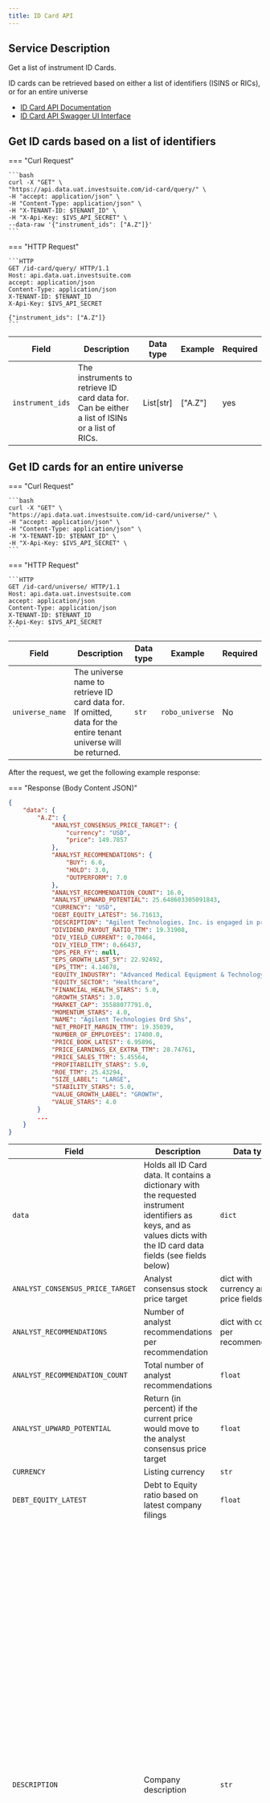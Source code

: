 ```yaml
---
title: ID Card API
---
```


## Service Description

Get a list of instrument ID Cards.

ID cards can be retrieved based on either a list of identifiers (ISINS or RICs), or for an entire universe

- [ID Card API Documentation](https://api.data.uat.investsuite.com/redoc#tag/ID-Card)
- [ID Card API Swagger UI Interface](https://api.data.uat.investsuite.com/docs#/ID%20Card/)

## Get ID cards based on a list of identifiers

=== "Curl Request"

    ```bash
    curl -X "GET" \
    "https://api.data.uat.investsuite.com/id-card/query/" \
    -H "accept: application/json" \
    -H "Content-Type: application/json" \
    -H "X-TENANT-ID: $TENANT_ID" \
    -H "X-Api-Key: $IVS_API_SECRET" \
    --data-raw '{"instrument_ids": ["A.Z"]}'
    ```

=== "HTTP Request"

    ```HTTP
    GET /id-card/query/ HTTP/1.1
    Host: api.data.uat.investsuite.com
    accept: application/json
    Content-Type: application/json
    X-TENANT-ID: $TENANT_ID
    X-Api-Key: $IVS_API_SECRET

    {"instrument_ids": ["A.Z"]}
    ```

Field | Description | Data type | Example | Required
----- | ----------- | --------- | ------- | --------
`instrument_ids` | The instruments to retrieve ID card data for. Can be either a list of ISINs or a list of RICs. | List[str] | ["A.Z"] | yes

## Get ID cards for an entire universe

=== "Curl Request"

    ```bash
    curl -X "GET" \
    "https://api.data.uat.investsuite.com/id-card/universe/" \
    -H "accept: application/json" \
    -H "Content-Type: application/json" \
    -H "X-TENANT-ID: $TENANT_ID" \
    -H "X-Api-Key: $IVS_API_SECRET" \
    ```

=== "HTTP Request"

    ```HTTP
    GET /id-card/universe/ HTTP/1.1
    Host: api.data.uat.investsuite.com
    accept: application/json
    Content-Type: application/json
    X-TENANT-ID: $TENANT_ID
    X-Api-Key: $IVS_API_SECRET
    ```

Field | Description | Data type | Example | Required
----- | ----------- | --------- | ------- | --------
`universe_name` | The universe name to retrieve ID card data for. If omitted, data for the entire tenant universe will be returned. | `str` | `robo_universe` | No


After the request, we get the following example response:

=== "Response (Body Content JSON)"
```JSON
{
    "data": {
        "A.Z": {
            "ANALYST_CONSENSUS_PRICE_TARGET": {
                "currency": "USD",
                "price": 149.7857
            },
            "ANALYST_RECOMMENDATIONS": {
                "BUY": 6.0,
                "HOLD": 3.0,
                "OUTPERFORM": 7.0
            },
            "ANALYST_RECOMMENDATION_COUNT": 16.0,
            "ANALYST_UPWARD_POTENTIAL": 25.648603305091843,
            "CURRENCY": "USD",
            "DEBT_EQUITY_LATEST": 56.71613,
            "DESCRIPTION": "Agilent Technologies, Inc. is engaged in providing application-focused solutions that include instruments, software, services and consumables for the entire laboratory workflow. The Company operates in the life sciences, diagnostics and applied chemical markets. Its life sciences and applied markets business provides application-focused solutions that include instruments and software that enable customers to identify, quantify and analyze the physical and biological properties of substances and products. Its diagnostics and genomics business includes the genomics, nucleic acid contract manufacturing and research and development, pathology, companion diagnostics, reagent partnership and biomolecular analysis businesses. Its Agilent CrossLab business spans the entire lab with its range of services portfolio, which is designed to improve customer outcomes. Its product categories include liquid chromatography (LC) systems and components, atomic absorption (AA) instruments and others.",
            "DIVIDEND_PAYOUT_RATIO_TTM": 19.31908,
            "DIV_YIELD_CURRENT": 0.70464,
            "DIV_YIELD_TTM": 0.66437,
            "DPS_PER_FY": null,
            "EPS_GROWTH_LAST_5Y": 22.92492,
            "EPS_TTM": 4.14678,
            "EQUITY_INDUSTRY": "Advanced Medical Equipment & Technology",
            "EQUITY_SECTOR": "Healthcare",
            "FINANCIAL_HEALTH_STARS": 5.0,
            "GROWTH_STARS": 3.0,
            "MARKET_CAP": 35588077791.0,
            "MOMENTUM_STARS": 4.0,
            "NAME": "Agilent Technologies Ord Shs",
            "NET_PROFIT_MARGIN_TTM": 19.35039,
            "NUMBER_OF_EMPLOYEES": 17400.0,
            "PRICE_BOOK_LATEST": 6.95896,
            "PRICE_EARNINGS_EX_EXTRA_TTM": 28.74761,
            "PRICE_SALES_TTM": 5.45564,
            "PROFITABILITY_STARS": 5.0,
            "ROE_TTM": 25.43294,
            "SIZE_LABEL": "LARGE",
            "STABILITY_STARS": 5.0,
            "VALUE_GROWTH_LABEL": "GROWTH",
            "VALUE_STARS": 4.0
        }
        ...
    }
}
```

Field | Description | Data type | Example | Required
----- | ----------- | --------- | ------- | --------
`data` | Holds all ID Card data. It contains a dictionary with the requested instrument identifiers as keys, and as values dicts with the ID card data fields (see fields below) | `dict` |  | yes
`ANALYST_CONSENSUS_PRICE_TARGET` | Analyst consensus stock price target | dict with currency and price fields | {"currency": "USD", "price": 149.7857} | yes
`ANALYST_RECOMMENDATIONS` | Number of analyst recommendations per recommendation | dict with counts per recommendation | {"BUY": 6.0, "HOLD": 3.0, "OUTPERFORM": 7.0} | yes
`ANALYST_RECOMMENDATION_COUNT` | Total number of analyst recommendations| `float` | 16.0 | yes
`ANALYST_UPWARD_POTENTIAL` | Return (in percent) if the current price would move to the analyst consensus price target | `float` | 25.648603305091843 | yes
`CURRENCY` | Listing currency | `str` | "USD" | yes
`DEBT_EQUITY_LATEST` | Debt to Equity ratio based on latest company filings | `float` | 56.71613 | yes
`DESCRIPTION` | Company description | `str` | "Agilent Technologies, Inc. is engaged in providing application-focused solutions that include instruments, software, services and consumables for the entire laboratory workflow. The Company operates in the life sciences, diagnostics and applied chemical markets. Its life sciences and applied markets business provides application-focused solutions that include instruments and software that enable customers to identify, quantify and analyze the physical and biological properties of substances and products. Its diagnostics and genomics business includes the genomics, nucleic acid contract manufacturing and research and development, pathology, companion diagnostics, reagent partnership and biomolecular analysis businesses. Its Agilent CrossLab business spans the entire lab with its range of services portfolio, which is designed to improve customer outcomes. Its product categories include liquid chromatography (LC) systems and components, atomic absorption (AA) instruments and others." | yes
`DIVIDEND_PAYOUT_RATIO_TTM` | Percentage of earnings that have been paid out as dividend in the last 2 months | `float` | 19.31908 | yes
`DIV_YIELD_CURRENT` | Current company dividend yield (based on latest dividend information) in % | `float` | 0.70464 | yes
`DIV_YIELD_TTM` | Dividends paid out in the last 12 months divided by current price, converted to % | `float` | 0.66437 | yes
`DPS_PER_FY` | Dividends per fiscal year | dict with an amount and currency per fiscal year. null if no dividends were paid out | null | yes
`EPS_GROWTH_LAST_5Y` | Compounded annual EPS growth over the last 5 years (in %) | `float` | 22.92492 | yes
`EPS_TTM` | Earnings per share over the last trailing 12 months | `float` | 4.14678 | yes
`EQUITY_INDUSTRY` | Industry that the stock belongs to (corresponds to the 4th level in the TRBC hierarchy) | `str` | Advanced Medical Equipment & Technology | yes
`EQUITY_SECTOR` | Sector that the stock belongs to (corresponds to the first level in the TRBC hierarchy)  | `str` | Healthcare | yes
`FINANCIAL_HEALTH_STARS` | Number of financial health stars according to the InvestSuite X-Ray calculations | `float` | 5.0 | yes
`GROWTH_STARS` | Number of growth stars according to the InvestSuite X-Ray calculations | `float` | 5.0 | yes
`ISIN` | Instrument ISIN code | `str` | BE0974293251 | yes
`MARKET_CAP` | Company market capitalisation (in the units of CURRENCY) | `float` | 35588077791.0 | yes
`MOMENTUM_STARS` | Number of momentum stars according to the InvestSuite X-Ray calculations | `float` | 4.0 | yes
`NAME` | Instrument name | `str` | Agilent Technologies Ord Shs | yes
`NET_PROFIT_MARGIN_TTM` | Net Profit Margin, calculated as the Income After Taxes for the trailing 12 months divided by Total Revenue for the same period (in %) | `float` | 19.35039 | yes
`NUMBER_OF_EMPLOYEES` | Number of employees | `float` | 17400.0 | yes
`PRICE_BOOK_LATEST` | Latest price to book ratio | `float` | 6.95896 | yes
`PRICE_EARNINGS_EX_EXTRA_TTM` | Price to earnings ratio (based on trailing 12-month earnings), excluding extraordinary items | `float` | 28.74761 | yes
`PRICE_SALES_TTM` | Price to sales ratio (based on trailing 12-month sales) | `float` | 5.45564 | yes
`PROFITABILITY_STARS` | Number of profitability stars according to the InvestSuite X-Ray calculations | `float` | 5.0 | yes
`ROE_TTM` | Return on Equity (ROE), based on trailing 12-month earnings | `float` | 25.43294 | yes
`SIZE_LABEL` | Size Label (LARGE / MID / SMALL) based on InvestSuite's size category methodology | `str` | LARGE | yes
`STABILITY_STARS` | Number of stability stars according to the InvestSuite X-Ray calculations | `float` | 5.0 | yes
`VALUE_GROWTH_LABEL` | Value Growth Label (VALUE / GROWTH) based on InvestSuite's size category methodology | `str` | GROWTH | yes
`VALUE_STARS` | Number of value stars according to the InvestSuite X-Ray calculations | `float` | 4.0 | yes

